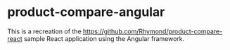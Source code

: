 # product-compare-angular
This is a recreation of the https://github.com/Rhymond/product-compare-react sample React application using the Angular framework.
